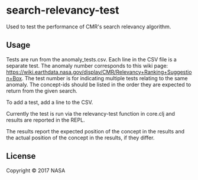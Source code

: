 # search-relevancy-test

Used to test the performance of CMR's search relevancy algorithm.

## Usage

Tests are run from the anomaly_tests.csv. Each line in the CSV file is a separate test. The anomaly number corresponds to this wiki page: https://wiki.earthdata.nasa.gov/display/CMR/Relevancy+Ranking+Suggestion+Box. The test number is for indicating multiple tests relating to the same anomaly. The concept-ids should be listed in the order they are expected to return from the given search.

To add a test, add a line to the CSV.

Currently the test is run via the relevancy-test function in core.clj and results are reported in the REPL.

The results report the expected position of the concept in the results and the actual position of the concept in the results, if they differ.

## License

Copyright © 2017 NASA
